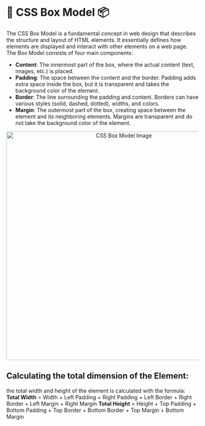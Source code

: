 # 🌈 CSS Box Model 📦

The CSS Box Model is a fundamental concept in web design that describes the structure and layout of HTML elements. It essentially defines how elements are displayed and interact with other elements on a web page. The Box Model consists of four main components:

- **Content**: The innermost part of the box, where the actual content (text, images, etc.) is placed.
- **Padding**: The space between the content and the border. Padding adds extra space inside the box, but it is transparent and takes the background color of the element.
- **Border**: The line surrounding the padding and content. Borders can have various styles (solid, dashed, dotted), widths, and colors.
- **Margin**: The outermost part of the box, creating space between the element and its neighboring elements. Margins are transparent and do not take the background color of the element.

<div align = "center">
    <img src="https://github.com/user-attachments/assets/8f315c4b-069e-465c-8cf2-29b87d4e820d" alt="CSS Box Model Image" style="width: 600px;">
</div>

## **Calculating the total dimension of the Element:**
the total width and height of the element is calculated with the formula:
**Total Width** = Width + Left Padding + Right Padding + Left Border + Right Border + Left Margin + Right Margin
**Total Height** = Height + Top Padding + Bottom Padding + Top Border + Bottom Border + Top Margin + Bottom Margin
